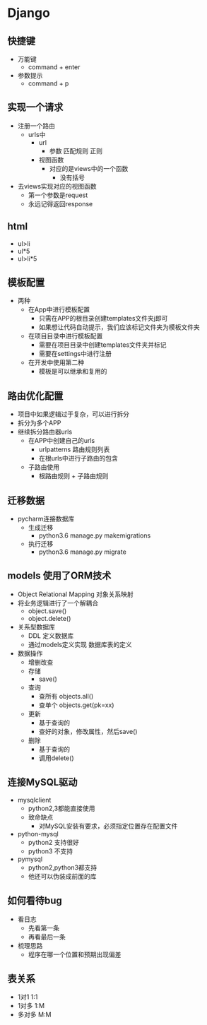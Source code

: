 # Django

## 快捷键
- 万能键
    - command + enter
- 参数提示
    - command + p
    
## 实现一个请求
- 注册一个路由
    - urls中
        - url
            - 参数 匹配规则 正则
        - 视图函数
            - 对应的是views中的一个函数
                - 没有括号
- 去views实现对应的视图函数
    - 第一个参数是request
    - 永远记得返回response
    
## html
- ul>li
- ul*5
- ul>li*5

## 模板配置
- 两种
    - 在App中进行模板配置
        - 只需在APP的根目录创建templates文件夹j即可
        - 如果想让代码自动提示，我们应该标记文件夹为模板文件夹
    - 在项目目录中进行模板配置
        - 需要在项目目录中创建templates文件夹并标记
        - 需要在settings中进行注册
    - 在开发中使用第二种
        - 模板是可以继承和复用的

## 路由优化配置
- 项目中如果逻辑过于复杂，可以进行拆分
- 拆分为多个APP
- 继续拆分路由器urls
    - 在APP中创建自己的urls
        - urlpatterns 路由规则列表
        - 在根urls中进行子路由的包含
    - 子路由使用
        - 根路由规则 + 子路由规则

## 迁移数据
- pycharm连接数据库
    - 生成迁移
        - python3.6 manage.py makemigrations
    - 执行迁移
        - python3.6 manage.py migrate
        
## models 使用了ORM技术
- Object Relational Mapping 对象关系映射
- 将业务逻辑进行了一个解耦合
    - object.save()
    - object.delete()
- 关系型数据库
    - DDL 定义数据库
    - 通过models定义实现 数据库表的定义 
- 数据操作
    - 增删改查
    - 存储
        - save()
    - 查询
        - 查所有 objects.all()
        - 查单个 objects.get(pk=xx)
    - 更新
        - 基于查询的
        - 查好的对象，修改属性，然后save()
    - 删除
        - 基于查询的
        - 调用delete()
        
## 连接MySQL驱动
- mysqlclient
    - python2,3都能直接使用
    - 致命缺点
        - 对MySQL安装有要求，必须指定位置存在配置文件
- python-mysql
    - python2 支持很好
    - python3 不支持
- pymysql
    - python2,python3都支持
    - 他还可以伪装成前面的库
    
## 如何看待bug
- 看日志
    - 先看第一条
    - 再看最后一条
- 梳理思路
    - 程序在哪一个位置和预期出现偏差
    
## 表关系
- 1对1    1:1
- 1对多   1:M
- 多对多   M:M
       